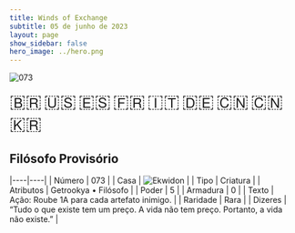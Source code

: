 ```yaml
---
title: Winds of Exchange
subtitle: 05 de junho de 2023
layout: page
show_sidebar: false
hero_image: ../hero.png
---
```


![073](https://mastervault-storage-prod.s3.amazonaws.com/media/card_front/pt/600_073_4568d3c67ad8_pt.png)

<span title="Português" style="font-size: 32px;cursor: pointer;" onclick="javascript:document.querySelector('img[alt=\'073\']').src=document.querySelector('img[alt=\'073\']').src.replace(/card_front\/[^/]+/, 'card_front/pt').replace(/_[^/.0-9]+\.png/, '_pt.png')">🇧🇷</span>
<span title="English" style="font-size: 32px;cursor: pointer;" onclick="javascript:document.querySelector('img[alt=\'073\']').src=document.querySelector('img[alt=\'073\']').src.replace(/card_front\/[^/]+/, 'card_front/en').replace(/_[^/.0-9]+\.png/, '_en.png')">🇺🇸</span>
<span title="Español" style="font-size: 32px;cursor: pointer;" onclick="javascript:document.querySelector('img[alt=\'073\']').src=document.querySelector('img[alt=\'073\']').src.replace(/card_front\/[^/]+/, 'card_front/es').replace(/_[^/.0-9]+\.png/, '_es.png')">🇪🇸</span>
<span title="Français" style="font-size: 32px;cursor: pointer;" onclick="javascript:document.querySelector('img[alt=\'073\']').src=document.querySelector('img[alt=\'073\']').src.replace(/card_front\/[^/]+/, 'card_front/fr').replace(/_[^/.0-9]+\.png/, '_fr.png')">🇫🇷</span>
<span title="Italiano" style="font-size: 32px;cursor: pointer;" onclick="javascript:document.querySelector('img[alt=\'073\']').src=document.querySelector('img[alt=\'073\']').src.replace(/card_front\/[^/]+/, 'card_front/it').replace(/_[^/.0-9]+\.png/, '_it.png')">🇮🇹</span>
<span title="Deutsche" style="font-size: 32px;cursor: pointer;" onclick="javascript:document.querySelector('img[alt=\'073\']').src=document.querySelector('img[alt=\'073\']').src.replace(/card_front\/[^/]+/, 'card_front/de').replace(/_[^/.0-9]+\.png/, '_de.png')">🇩🇪</span>
<span title="简体中文" style="font-size: 32px;cursor: pointer;" onclick="javascript:document.querySelector('img[alt=\'073\']').src=document.querySelector('img[alt=\'073\']').src.replace(/card_front\/[^/]+/, 'card_front/zh-hans').replace(/_[^/.0-9]+\.png/, '_zh-hans.png')">🇨🇳</span>
<span title="繁體中文" style="font-size: 32px;cursor: pointer;" onclick="javascript:document.querySelector('img[alt=\'073\']').src=document.querySelector('img[alt=\'073\']').src.replace(/card_front\/[^/]+/, 'card_front/zh-hant').replace(/_[^/.0-9]+\.png/, '_zh-hant.png')">🇨🇳</span>
<span title="한국어" style="font-size: 32px;cursor: pointer;" onclick="javascript:document.querySelector('img[alt=\'073\']').src=document.querySelector('img[alt=\'073\']').src.replace(/card_front\/[^/]+/, 'card_front/ko').replace(/_[^/.0-9]+\.png/, '_ko.png')">🇰🇷</span>

## Filósofo Provisório

|----|----|
| Número | 073 |
| Casa | ![Ekwidon](https://archonarcana.com/images/thumb/3/31/Ekwidon.png/25px-Ekwidon.png "Ekwidon") |
| Tipo | Criatura |
| Atributos | Getrookya • Filósofo |
| Poder | 5 |
| Armadura | 0 |
| Texto | Ação: Roube 1A para cada artefato  inimigo. |
| Raridade | Rara |
| Dizeres | “Tudo o que existe tem um preço. A vida não tem preço. Portanto, a vida não existe.” |

